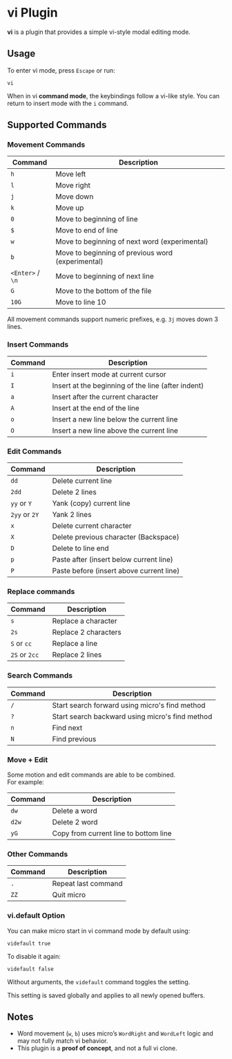 # vi Plugin

**vi** is a plugin that provides a simple vi-style modal editing mode.

## Usage

To enter vi mode, press `Escape` or run:

```
vi
```

When in vi **command mode**, the keybindings follow a vi-like style.
You can return to insert mode with the `i` command.

## Supported Commands

### Movement Commands

| Command          | Description                                       |
| ---------------- | ------------------------------------------------- |
| `h`              | Move left                                         |
| `l`              | Move right                                        |
| `j`              | Move down                                         |
| `k`              | Move up                                           |
| `0`              | Move to beginning of line                         |
| `$`              | Move to end of line                               |
| `w`              | Move to beginning of next word (experimental)     |
| `b`              | Move to beginning of previous word (experimental) |
| `<Enter>` / `\n` | Move to beginning of next line                    |
| `G`              | Move to the bottom of the file                    |
| `10G`            | Move to line 10                                   |

All movement commands support numeric prefixes, e.g. `3j` moves down 3 lines.

### Insert Commands

| Command | Description                                        |
| ------- | -------------------------------------------------- |
| `i`     | Enter insert mode at current cursor                |
| `I`     | Insert at the beginning of the line (after indent) |
| `a`     | Insert after the current character                 |
| `A`     | Insert at the end of the line                      |
| `o`     | Insert a new line below the current line           |
| `O`     | Insert a new line above the current line           |

### Edit Commands

| Command       | Description                              |
| ------------- | ---------------------------------------- |
| `dd`          | Delete current line                      |
| `2dd`         | Delete 2 lines                           |
| `yy` or `Y`   | Yank (copy) current line                 |
| `2yy` or `2Y` | Yank 2 lines                             |
| `x`           | Delete current character                 |
| `X`           | Delete previous character (Backspace)    |
| `D`           | Delete to line end                       |
| `p`           | Paste after (insert below current line)  |
| `P`           | Paste before (insert above current line) |

### Replace commands

| Command       | Description          |
| ------------- | -------------------- |
| `s`           | Replace a character  |
| `2s`          | Replace 2 characters |
| `S` or `cc`   | Replace a line       |
| `2S` or `2cc` | Replace 2 lines      |

### Search Commands

| Command | Description                                     |
| ------- | ----------------------------------------------- |
| `/`     | Start search forward using micro's find method  |
| `?`     | Start search backward using micro's find method |
| `n`     | Find next                                       |
| `N`     | Find previous                                   |

### Move + Edit

Some motion and edit commands are able to be combined.  
For example:

| Command | Description                           |
| ------- | ------------------------------------- |
| `dw`    | Delete a word                         |
| `d2w`   | Delete 2 word                         |
| `yG`    | Copy from current line to bottom line |

### Other Commands

| Command | Description         |
| ------- | ------------------- |
| `.`     | Repeat last command |
| `ZZ`    | Quit micro          |

### vi.default Option

You can make micro start in vi command mode by default using:

```
videfault true
```

To disable it again:

```
videfault false
```

Without arguments, the `videfault` command toggles the setting.

This setting is saved globally and applies to all newly opened buffers.

## Notes

- Word movement (`w`, `b`) uses micro’s `WordRight` and `WordLeft` logic and
  may not fully match vi behavior.
- This plugin is a **proof of concept**, and not a full vi clone.
